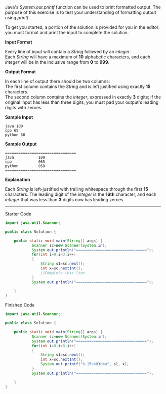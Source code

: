 Java's _System.out.printf_ function can be used to print formatted output. The purpose of this exercise is to test your understanding of formatting output using _printf_.

To get you started, a portion of the solution is provided for you in the editor; you must format and print the input to complete the solution.

**Input Format**

Every line of input will contain a _String_ followed by an _integer_.  
Each _String_ will have a maximum of **10** alphabetic characters, and each _integer_ will be in the inclusive range from **0** to **999**.

**Output Format**

In each line of output there should be two columns:  
The first column contains the _String_ and is left justified using exactly **15** characters.  
The second column contains the _integer_, expressed in exactly **3** digits; if the original input has less than three digits, you must pad your output's leading digits with zeroes.

**Sample Input**

```
java 100
cpp 65
python 50
```

**Sample Output**

```
================================
java           100 
cpp            065 
python         050 
================================
```

**Explanation**

Each _String_ is left-justified with trailing whitespace through the first **15** characters. The leading digit of the _integer_ is the **16th** character, and each _integer_ that was less than **3** digits now has leading zeroes.

---

Starter Code
```java
import java.util.Scanner;

public class Solution {

    public static void main(String[] args) {
            Scanner sc=new Scanner(System.in);
            System.out.println("================================");
            for(int i=0;i<3;i++)
            {
                String s1=sc.next();
                int x=sc.nextInt();
                //Complete this line
            }
            System.out.println("================================");

    }
}
```

Finished Code
```java
import java.util.Scanner;

public class Solution {

    public static void main(String[] args) {
            Scanner sc=new Scanner(System.in);
            System.out.println("================================");
            for(int i=0;i<3;i++)
            {
                String s1=sc.next();
                int x=sc.nextInt();
                System.out.printf("%-15s%03d%n", s1, x);
            }
            System.out.println("================================");

    }
}
```